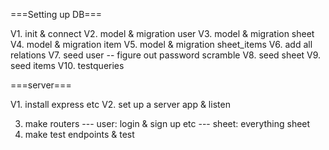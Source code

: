 ===Setting up DB===

V1. init & connect
V2. model & migration user
V3. model & migration sheet
V4. model & migration item
V5. model & migration sheet_items
V6. add all relations
V7. seed user
-- figure out password scramble
V8. seed sheet
V9. seed items
V10. testqueries

===server===

V1. install express etc
V2. set up a server app & listen

3. make routers
   --- user: login & sign up etc
   --- sheet: everything sheet
4. make test endpoints & test
